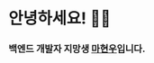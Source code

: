 <h1>안녕하세요! 👋👋</h1>
<h3>백엔드 개발자 지망생 <a href="https://hyeonw06.notion.site/Portfolio-7ad58e085a724c47aa5f41c07baf6c3b?pvs=4" target="_blank">마현우</a>입니다.</h3>
<!-- <h2>💡 & 📚</h2>

<div>
  <img src="https://img.shields.io/badge/java-007396?style=for-the-badge&logo=java&logoColor=white" />
  <img src="https://img.shields.io/badge/springboot-6DB33F?style=for-the-badge&logo=springboot&logoColor=white" />
  <br>

  <img src="https://img.shields.io/badge/javascript-F7DF1E?style=for-the-badge&logo=javascript&logoColor=black" />
  <img src="https://img.shields.io/badge/Node.js-339933?style=for-the-badge&logo=Node.js&logoColor=white" />
  <img src="https://img.shields.io/badge/Express-000000?style=for-the-badge&logo=Express&logoColor=white" />
  <br>

  <img src="https://img.shields.io/badge/mysql-4479A1?style=for-the-badge&logo=mysql&logoColor=white" />
  <img src="https://img.shields.io/badge/-Docker-2496ED?style=for-the-badge&logo=Docker&logoColor=white" />
  <img src="https://img.shields.io/badge/-Redis-DC382D?style=for-the-badge&logo=Redis&logoColor=white" />
<div> -->
